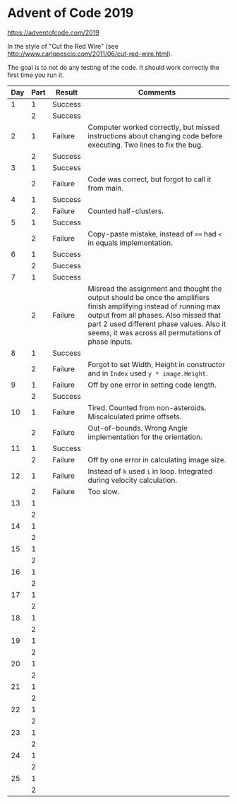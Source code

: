 # Advent of Code 2019

https://adventofcode.com/2019

In the style of "Cut the Red Wire" (see http://www.carlopescio.com/2011/06/cut-red-wire.html).

The goal is to not do any testing of the code. It should work correctly the first time you run it.

| Day | Part | Result | Comments |
|-----|------|--------|----------|
|   1 |   1  | Success |  |
|     |   2  | Success |  |
|   2 |   1  | Failure | Computer worked correctly, but missed instructions about changing code before executing. Two lines to fix the bug. |
|     |   2  | Success |  |
|   3 |   1  | Success |  |
|     |   2  | Failure | Code was correct, but forgot to call it from main. |
|   4 |   1  | Success |  |
|     |   2  | Failure | Counted half-clusters. |
|   5 |   1  | Success |  |
|     |   2  | Failure | Copy-paste mistake, instead of `==` had `<` in equals implementation. |
|   6 |   1  | Success |  |
|     |   2  | Success |  |
|   7 |   1  | Success |  |
|     |   2  | Failure | Misread the assignment and thought the output should be once the amplifiers finish amplifying instead of running max output from all phases. Also missed that part 2 used different phase values. Also it seems, it was across all permutations of phase inputs. |
|   8 |   1  | Success |  |
|     |   2  | Failure | Forgot to set Width, Height in constructor and in `Index` used `y * image.Height`. |
|   9 |   1  | Failure | Off by one error in setting code length. |
|     |   2  | Success |  |
|  10 |   1  | Failure | Tired. Counted from non-asteroids. Miscalculated prime offsets. |
|     |   2  | Failure | Out-of-bounds. Wrong Angle implementation for the orientation. |
|  11 |   1  | Success |  |
|     |   2  | Failure | Off by one error in calculating image size. |
|  12 |   1  | Failure | Instead of `k` used `i` in loop. Integrated during velocity calculation. |
|     |   2  | Failure | Too slow. |
|  13 |   1  |         |  |
|     |   2  |         |  |
|  14 |   1  |         |  |
|     |   2  |         |  |
|  15 |   1  |         |  |
|     |   2  |         |  |
|  16 |   1  |         |  |
|     |   2  |         |  |
|  17 |   1  |         |  |
|     |   2  |         |  |
|  18 |   1  |         |  |
|     |   2  |         |  |
|  19 |   1  |         |  |
|     |   2  |         |  |
|  20 |   1  |         |  |
|     |   2  |         |  |
|  21 |   1  |         |  |
|     |   2  |         |  |
|  22 |   1  |         |  |
|     |   2  |         |  |
|  23 |   1  |         |  |
|     |   2  |         |  |
|  24 |   1  |         |  |
|     |   2  |         |  |
|  25 |   1  |         |  |
|     |   2  |         |  |
